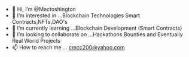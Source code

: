 - 👋 Hi, I’m @Mactoshington
- 👀 I’m interested in ...Blockchain Technologies Smart Contracts,NFTs,DAO's
- 🌱 I’m currently learning ...Blockchain Development (Smart Contracts)
- 💞️ I’m looking to collaborate on ...Hackathons Bounties and Eventually Real World Projects
- 📫 How to reach me ... cmcc200@yahoo.com

<!---
Mactoshington/Mactoshington is a ✨ special ✨ repository because its `README.md` (this file) appears on your GitHub profile.
You can click the Preview link to take a look at your changes.

--->
